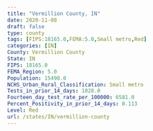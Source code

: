 ```yaml
---
title: "Vermillion County, IN"
date: 2020-11-08
draft: false
type: county
tags: [FIPS:18165.0,FEMA:5.0,Small metro,Red]
categories: [IN]
County: Vermillion County
State: IN
FIPS: 18165.0
FEMA_Region: 5.0
Population: 15498.0
NCHS_Urban_Rural_Classification: Small metro
Tests_in_prior_14_days: 1020.0
Fourteen_day_test_rate_per_100000: 6581.0
Percent_Positivity_in_prior_14_days: 0.113
Level: Red
url: /states/IN/vermillion-county
---
```



